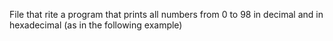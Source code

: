 File that rite a program that prints all numbers from 0 to 98 in decimal and in hexadecimal (as in the following example)
